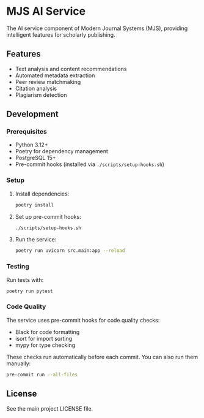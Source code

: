 # MJS AI Service

The AI service component of Modern Journal Systems (MJS), providing intelligent features for scholarly publishing.

## Features

- Text analysis and content recommendations
- Automated metadata extraction
- Peer review matchmaking
- Citation analysis
- Plagiarism detection

## Development

### Prerequisites

- Python 3.12+
- Poetry for dependency management
- PostgreSQL 15+
- Pre-commit hooks (installed via `./scripts/setup-hooks.sh`)

### Setup

1. Install dependencies:
   ```bash
   poetry install
   ```

2. Set up pre-commit hooks:
   ```bash
   ./scripts/setup-hooks.sh
   ```

3. Run the service:
   ```bash
   poetry run uvicorn src.main:app --reload
   ```

### Testing

Run tests with:
```bash
poetry run pytest
```

### Code Quality

The service uses pre-commit hooks for code quality checks:
- Black for code formatting
- isort for import sorting
- mypy for type checking

These checks run automatically before each commit. You can also run them manually:
```bash
pre-commit run --all-files
```

## License

See the main project LICENSE file.
